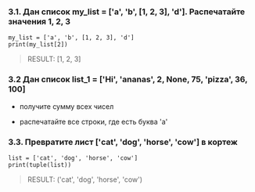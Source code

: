 ### 3.1. Дан список my_list = ['a', 'b', [1, 2, 3], 'd']. Распечатайте значения 1, 2, 3

```
my_list = ['a', 'b', [1, 2, 3], 'd']
print(my_list[2])
```
> RESULT: [1, 2, 3]

### 3.2 Дан список list_1 = ['Hi', 'ananas', 2, None, 75, 'pizza', 36, 100]

- получите сумму всех чисел
 
- распечатайте все строки, где есть буква 'a'


### 3.3. Превратите лист ['cat', 'dog', 'horse', 'cow'] в кортеж
```
list = ['cat', 'dog', 'horse', 'cow']
print(tuple(list))
```
> RESULT: ('cat', 'dog', 'horse', 'cow')




